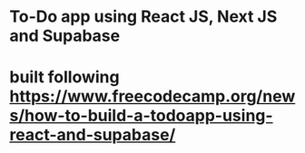 # To-Do app using React JS, Next JS and Supabase

# built following https://www.freecodecamp.org/news/how-to-build-a-todoapp-using-react-and-supabase/
